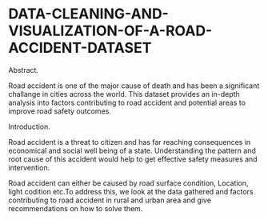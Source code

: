 # DATA-CLEANING-AND-VISUALIZATION-OF-A-ROAD-ACCIDENT-DATASET
Abstract.

Road accident is one of the major cause of death and has been
a significant challange in cities across the world. This dataset 
provides an in-depth analysis into  factors contributing to road 
accident and potential areas to improve road safety outcomes.

Introduction.

Road accident is a threat to citizen and has far reaching 
consequences in economical and social well being of a state.
Understanding the pattern and root cause of this accident would 
help to get effective safety measures and intervention.

Road accident can either be caused by road surface condition,
Location, light codition etc.To address this, we look at the
data gathered and factors contributing to road accident in rural
and urban area and give recommendations on how to solve them.
